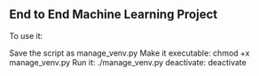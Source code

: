 ## End to End Machine Learning Project 

To use it:

Save the script as manage_venv.py
Make it executable: chmod +x manage_venv.py
Run it: ./manage_venv.py
deactivate: deactivate
